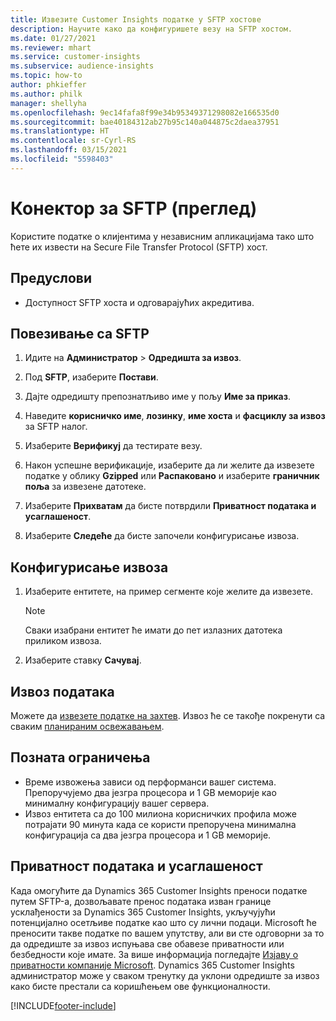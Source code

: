 ```yaml
---
title: Извезите Customer Insights податке у SFTP хостове
description: Научите како да конфигуришете везу на SFTP хостом.
ms.date: 01/27/2021
ms.reviewer: mhart
ms.service: customer-insights
ms.subservice: audience-insights
ms.topic: how-to
author: phkieffer
ms.author: philk
manager: shellyha
ms.openlocfilehash: 9ec14fafa8f99e34b95349371298082e166535d0
ms.sourcegitcommit: bae40184312ab27b95c140a044875c2daea37951
ms.translationtype: HT
ms.contentlocale: sr-Cyrl-RS
ms.lasthandoff: 03/15/2021
ms.locfileid: "5598403"
---
```

# <a name="connector-for-sftp-preview"></a>Конектор за SFTP (преглед)

Користите податке о клијентима у независним апликацијама тако што ћете их извести на Secure File Transfer Protocol (SFTP) хост.

## <a name="prerequisites"></a>Предуслови

- Доступност SFTP хоста и одговарајућих акредитива.

## <a name="connect-to-sftp"></a>Повезивање са SFTP

1. Идите на **Администратор** > **Одредишта за извоз**.

1. Под **SFTP**, изаберите **Постави**.

1. Дајте одредишту препознатљиво име у пољу **Име за приказ**.

1. Наведите **корисничко име**, **лозинку**, **име хоста** и **фасциклу за извоз** за SFTP налог.

1. Изаберите **Верификуј** да тестирате везу.

1. Након успешне верификације, изаберите да ли желите да извезете податке у облику **Gzipped** или **Распаковано** и изаберите **граничник поља** за извезене датотеке.

1. Изаберите **Прихватам** да бисте потврдили **Приватност података и усаглашеност**.

1. Изаберите **Следеће** да бисте започели конфигурисање извоза.

## <a name="configure-the-export"></a>Конфигурисање извоза

1. Изаберите ентитете, на пример сегменте које желите да извезете.

   > [!NOTE]
   > Сваки изабрани ентитет ће имати до пет излазних датотека приликом извоза. 

1. Изаберите ставку **Сачувај**.

## <a name="export-the-data"></a>Извоз података

Можете да [извезете податке на захтев](export-destinations.md). Извоз ће се такође покренути са сваким [планираним освежавањем](system.md#schedule-tab).

## <a name="known-limitations"></a>Позната ограничења

- Време извожења зависи од перформанси вашег система. Препоручујемо два језгра процесора и 1 GB меморије као минималну конфигурацију вашег сервера. 
- Извоз ентитета са до 100 милиона корисничких профила може потрајати 90 минута када се користи препоручена минимална конфигурација са два језгра процесора и 1 GB меморије. 

## <a name="data-privacy-and-compliance"></a>Приватност података и усаглашеност

Када омогућите да Dynamics 365 Customer Insights преноси податке путем SFTP-а, дозвољавате пренос података изван границе усклађености за Dynamics 365 Customer Insights, укључујући потенцијално осетљиве податке као што су лични подаци. Microsoft ће преносити такве податке по вашем упутству, али ви сте одговорни за то да одредиште за извоз испуњава све обавезе приватности или безбедности које имате. За више информација погледајте [Изјаву о приватности компаније Microsoft](https://go.microsoft.com/fwlink/?linkid=396732).
Dynamics 365 Customer Insights администратор може у сваком тренутку да уклони одредиште за извоз како бисте престали са коришћењем ове функционалности.


[!INCLUDE[footer-include](../includes/footer-banner.md)]